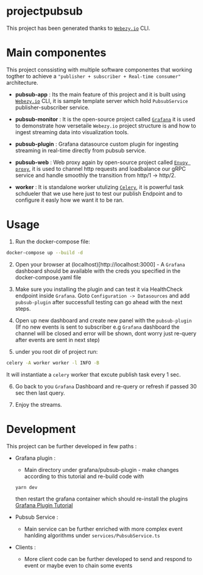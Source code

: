 # projectpubsub

This project has been generated thanks to [```Webezy.io```](https://www.webezy.io/docs) CLI.

# Main componentes

This project conssisting with multiple software componentes that working togther to achieve a ```"publisher + subscriber + Real-time consumer"``` architecture.

* __pubsub-app__ : Its the main feature of this project and it is built using [```Webezy.io```](https://www.webezy.io) CLI, it is sample template server which hold ```PubsubService``` publisher-subscriber service.

* __pubsub-monitor__ : It is the open-source project called [```Grafana```](https://grafana.com) it is used to demonstrate how versetaile ```Webezy.io``` project structure is and how to ingest  streaming data into visualization tools.

* __pubsub-plugin__ : Grafana datasource custom plugin for ingesting streaming in real-time directly from pubsub service.

* __pubsub-web__ : Web proxy again by open-source project called [```Envoy proxy```](https://www.envoyproxy.io/), it is used to channel http requests and loadbalance our gRPC service and handle smoothly the transition from http/1 -> http/2.

* __worker__ : It is standalone worker utulizing [```Celery```](https://docs.celeryq.dev/en/stable/index.html), it is powerful task schdueler that we use here just to test our publish Endpoint and to configure it easly how we want it to be ran.

# Usage

1. Run the docker-compose file:
```sh
docker-compose up --build -d
```

2. Open your browser at (localhost)[http://localhost:3000] - A ```Grafana``` dashboard should be available with the creds you specified in the docker-compose.yaml file

3. Make sure you installing the plugin and can test it via HealthCheck endpoint inside ```Grafana```. Goto ```Configuration -> Datasources``` and add ```pubsub-plugin``` after successfull testing can go ahead with the next steps.

4. Open up new dashboard and create new panel with the ```pubsub-plugin``` (If no new events is sent to subscriber e.g ```Grafana``` dashboard the channel will be closed and error will be shown, dont worry just re-query after events are sent in next step)

5. under you root dir of project run:
```sh
celery -A worker worker -l INFO -B
```
It will instantiate a ```celery``` worker that excute publish task every 1 sec.

6. Go back to you ```Grafana``` Dashboard and re-query or refresh if passed 30 sec then last query.

7. Enjoy the streams.

# Development

This project can be further developed in few paths :

* Grafana plugin :
    - Main directory under grafana/pubsub-plugin - make changes according to this tutorial and re-build code with 
    ```sh
    yarn dev
    ```
    then restart the grafana container which should re-install the plugins
    [Grafana Plugin Tutorial](https://grafana.com/tutorials/build-a-data-source-plugin/)

* Pubsub Service :
    - Main service can be further enriched with more complex event hanlding algorithms under ```services/PubsubService.ts```

* Clients :
    - More client code can be further developed to send and respond to event or maybe even to chain some events